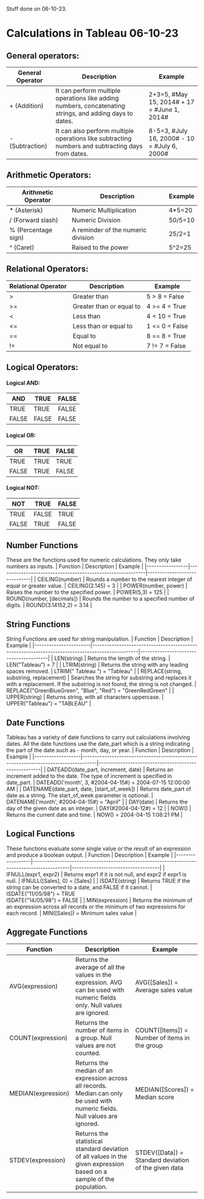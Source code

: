Stuff done on 06-10-23.
# Calculations in Tableau                                   06-10-23
  ## General operators:
  | General Operator | Description                                                      | Example                               |
|------------------|------------------------------------------------------------------|---------------------------------------|
| + (Addition)     | It can perform multiple operations like adding numbers, concatenating strings, and adding days to dates. | 2+3=5, #May 15, 2014# + 17 = #June 1, 2014# |
| - (Subtraction)  | It can also perform multiple operations like subtracting numbers and subtracting days from dates. | 8-5=3, #July 16, 2000# - 10 = #July 6, 2000# |

## Arithmetic Operators:
 | Arithmetic Operator | Description                                                      | Example                               |
 |------------------|------------------------------------------------------------------|---------------------------------------|
 | * (Asterisk) | Numeric Multiplication | 4*5=20 |
 | / (Forward slash) | Numeric Division	| 50/5=10 |
 | % (Percentage sign) | A reminder of the numeric division	| 25/2=1 |
 | ^ (Caret) | Raised to the power	| 5^2=25 |

 ##  Relational Operators:
 | Relational Operator | Description                  | Example    |
|---------------------|------------------------------|------------|
| >                   | Greater than                 | 5 > 8 = False |
| >=                  | Greater than or equal to     | 4 >= 4 = True |
| <                   | Less than                    | 4 < 10 = True |
| <=                  | Less than or equal to        | 1 <= 0 = False |
| ==                  | Equal to                     | 8 == 8 = True |
| !=                  | Not equal to                 | 7 != 7 = False |

## Logical Operators:
#### Logical AND:
  | AND   | TRUE | FALSE |
|-------|------|-------|
| TRUE  | TRUE | FALSE |
| FALSE | FALSE| FALSE |
#### Logical OR:
|  OR   | TRUE  | FALSE |
|-------|-------|-------|
| TRUE  | TRUE  | TRUE  |
| FALSE | TRUE  | FALSE |
#### Logical NOT:
| NOT   | TRUE  | FALSE |
|-------|-------|-------|
| TRUE  | FALSE | TRUE  |
| FALSE | TRUE  | FALSE |

## Number Functions
These are the functions used for numeric calculations. They only take numbers as inputs.
| Function       | Description                                                | Example                      |
|-----------------|------------------------------------------------------------|------------------------------|
| CEILING(number) | Rounds a number to the nearest integer of equal or greater value. | CEILING(2.145) = 3         |
| POWER(number, power) | Raises the number to the specified power.                 | POWER(5,3) = 125            |
| ROUND(number, [decimals]) | Rounds the number to a specified number of digits.      | ROUND(3.14152,2) = 3.14      |

## String Functions
String Functions are used for string manipulation.
| Function              | Description                                                                                     | Example                                |
|-----------------------|-------------------------------------------------------------------------------------------------|----------------------------------------|
| LEN(string)           | Returns the length of the string.                                                                | LEN("Tableau") = 7                    |
| LTRIM(string)         | Returns the string with any leading spaces removed.                                                | LTRIM(" Tableau ") = "Tableau"        |
| REPLACE(string, substring, replacement) | Searches the string for substring and replaces it with a replacement. If the substring is not found, the string is not changed. | REPLACE("GreenBlueGreen", "Blue", "Red") = "GreenRedGreen" |
| UPPER(string)         | Returns string, with all characters uppercase.                                                    | UPPER("Tableau") = "TABLEAU"          |

## Date Functions
Tableau has a variety of date functions to carry out calculations involving dates. All the date functions use the date_part which is a string indicating the part of the date such as - month, day, or year.
| Function          | Description                                                                        | Example                                              |
|-------------------|------------------------------------------------------------------------------------|------------------------------------------------------|
| DATEADD(date_part, increment, date) | Returns an increment added to the date. The type of increment is specified in date_part. | DATEADD('month', 3, #2004-04-15#) = 2004-07-15 12:00:00 AM |
| DATENAME(date_part, date, [start_of_week]) | Returns date_part of date as a string. The start_of_week parameter is optional.  | DATENAME('month', #2004-04-15#) = "April"            |
| DAY(date)         | Returns the day of the given date as an integer.                                      | DAY(#2004-04-12#) = 12                              |
| NOW()             | Returns the current date and time.                                                   | NOW() = 2004-04-15 1:08:21 PM                        |

## Logical Functions
These functions evaluate some single value or the result of an expression and produce a boolean output.
| Function         | Description                                                                                 | Example                            |
|------------------|---------------------------------------------------------------------------------------------|------------------------------------|
| IFNULL(expr1, expr2) | Returns expr1 if it is not null, and expr2 if expr1 is null.                              | IFNULL([Sales], 0) = [Sales]       |
| ISDATE(string)   | Returns TRUE if the string can be converted to a date, and FALSE if it cannot.               | ISDATE("11/05/98") = TRUE<br>ISDATE("14/05/98") = FALSE |
| MIN(expression)  | Returns the minimum of an expression across all records or the minimum of two expressions for each record. | MIN([Sales]) = Minimum sales value |

## Aggregate Functions
| Function         | Description                                                                                        | Example                                                |
|------------------|----------------------------------------------------------------------------------------------------|--------------------------------------------------------|
| AVG(expression)  | Returns the average of all the values in the expression. AVG can be used with numeric fields only. Null values are ignored. | AVG([Sales]) = Average sales value                      |
| COUNT(expression) | Returns the number of items in a group. Null values are not counted.                                 | COUNT([Items]) = Number of items in the group          |
| MEDIAN(expression) | Returns the median of an expression across all records. Median can only be used with numeric fields. Null values are ignored. | MEDIAN([Scores]) = Median score                         |
| STDEV(expression) | Returns the statistical standard deviation of all values in the given expression based on a sample of the population. | STDEV([Data]) = Standard deviation of the given data    |


